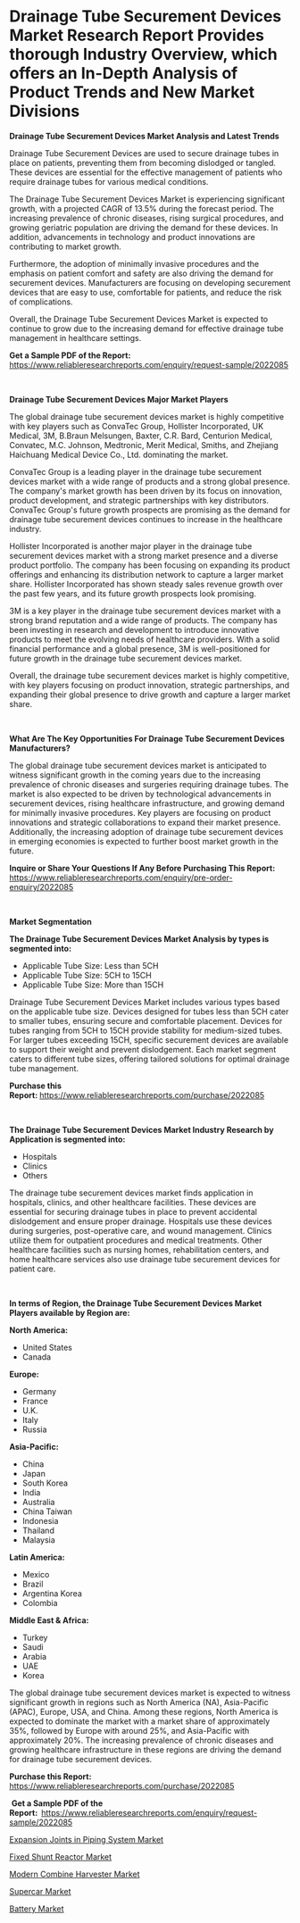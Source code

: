 <p><h1>Drainage Tube Securement Devices Market Research Report Provides thorough Industry Overview, which offers an In-Depth Analysis of Product Trends and New Market Divisions</h1></p><p><strong>Drainage Tube Securement Devices Market Analysis and Latest Trends</strong></p>
<p><p>Drainage Tube Securement Devices are used to secure drainage tubes in place on patients, preventing them from becoming dislodged or tangled. These devices are essential for the effective management of patients who require drainage tubes for various medical conditions.</p><p>The Drainage Tube Securement Devices Market is experiencing significant growth, with a projected CAGR of 13.5% during the forecast period. The increasing prevalence of chronic diseases, rising surgical procedures, and growing geriatric population are driving the demand for these devices. In addition, advancements in technology and product innovations are contributing to market growth.</p><p>Furthermore, the adoption of minimally invasive procedures and the emphasis on patient comfort and safety are also driving the demand for securement devices. Manufacturers are focusing on developing securement devices that are easy to use, comfortable for patients, and reduce the risk of complications.</p><p>Overall, the Drainage Tube Securement Devices Market is expected to continue to grow due to the increasing demand for effective drainage tube management in healthcare settings.</p></p>
<p><strong>Get a Sample PDF of the Report:&nbsp;</strong> <a href="https://www.reliableresearchreports.com/enquiry/request-sample/2022085">https://www.reliableresearchreports.com/enquiry/request-sample/2022085</a></p>
<p>&nbsp;</p>
<p><strong>Drainage Tube Securement Devices Major Market Players</strong></p>
<p><p>The global drainage tube securement devices market is highly competitive with key players such as ConvaTec Group, Hollister Incorporated, UK Medical, 3M, B.Braun Melsungen, Baxter, C.R. Bard, Centurion Medical, Convatec, M.C. Johnson, Medtronic, Merit Medical, Smiths, and Zhejiang Haichuang Medical Device Co., Ltd. dominating the market.</p><p>ConvaTec Group is a leading player in the drainage tube securement devices market with a wide range of products and a strong global presence. The company's market growth has been driven by its focus on innovation, product development, and strategic partnerships with key distributors. ConvaTec Group's future growth prospects are promising as the demand for drainage tube securement devices continues to increase in the healthcare industry.</p><p>Hollister Incorporated is another major player in the drainage tube securement devices market with a strong market presence and a diverse product portfolio. The company has been focusing on expanding its product offerings and enhancing its distribution network to capture a larger market share. Hollister Incorporated has shown steady sales revenue growth over the past few years, and its future growth prospects look promising.</p><p>3M is a key player in the drainage tube securement devices market with a strong brand reputation and a wide range of products. The company has been investing in research and development to introduce innovative products to meet the evolving needs of healthcare providers. With a solid financial performance and a global presence, 3M is well-positioned for future growth in the drainage tube securement devices market.</p><p>Overall, the drainage tube securement devices market is highly competitive, with key players focusing on product innovation, strategic partnerships, and expanding their global presence to drive growth and capture a larger market share.</p></p>
<p>&nbsp;</p>
<p><strong>What Are The Key Opportunities For Drainage Tube Securement Devices Manufacturers?</strong></p>
<p><p>The global drainage tube securement devices market is anticipated to witness significant growth in the coming years due to the increasing prevalence of chronic diseases and surgeries requiring drainage tubes. The market is also expected to be driven by technological advancements in securement devices, rising healthcare infrastructure, and growing demand for minimally invasive procedures. Key players are focusing on product innovations and strategic collaborations to expand their market presence. Additionally, the increasing adoption of drainage tube securement devices in emerging economies is expected to further boost market growth in the future.</p></p>
<p><strong>Inquire or Share Your Questions If Any Before Purchasing This Report:</strong> <a href="https://www.reliableresearchreports.com/enquiry/pre-order-enquiry/2022085">https://www.reliableresearchreports.com/enquiry/pre-order-enquiry/2022085</a></p>
<p>&nbsp;</p>
<p><strong>Market Segmentation</strong></p>
<p><strong>The Drainage Tube Securement Devices Market Analysis by types is segmented into:</strong></p>
<p><ul><li>Applicable Tube Size: Less than 5CH</li><li>Applicable Tube Size: 5CH to 15CH</li><li>Applicable Tube Size: More than 15CH</li></ul></p>
<p><p>Drainage Tube Securement Devices Market includes various types based on the applicable tube size. Devices designed for tubes less than 5CH cater to smaller tubes, ensuring secure and comfortable placement. Devices for tubes ranging from 5CH to 15CH provide stability for medium-sized tubes. For larger tubes exceeding 15CH, specific securement devices are available to support their weight and prevent dislodgement. Each market segment caters to different tube sizes, offering tailored solutions for optimal drainage tube management.</p></p>
<p><strong>Purchase this Report:&nbsp;</strong><a href="https://www.reliableresearchreports.com/purchase/2022085">https://www.reliableresearchreports.com/purchase/2022085</a></p>
<p>&nbsp;</p>
<p><strong>The Drainage Tube Securement Devices Market Industry Research by Application is segmented into:</strong></p>
<p><ul><li>Hospitals</li><li>Clinics</li><li>Others</li></ul></p>
<p><p>The drainage tube securement devices market finds application in hospitals, clinics, and other healthcare facilities. These devices are essential for securing drainage tubes in place to prevent accidental dislodgement and ensure proper drainage. Hospitals use these devices during surgeries, post-operative care, and wound management. Clinics utilize them for outpatient procedures and medical treatments. Other healthcare facilities such as nursing homes, rehabilitation centers, and home healthcare services also use drainage tube securement devices for patient care.</p></p>
<p>&nbsp;</p>
<p><strong>In terms of Region, the Drainage Tube Securement Devices Market Players available by Region are:</strong></p>
<p>
    <p> <strong> North America: </strong>
        <ul>
            <li>United States</li>
            <li>Canada</li>
        </ul>
        </p> 
    <p> <strong> Europe: </strong>
        <ul>
            <li>Germany</li>
            <li>France</li>
            <li>U.K.</li>
            <li>Italy</li>
            <li>Russia</li>
        </ul>
        </p> 
    <p> <strong> Asia-Pacific: </strong>
        <ul>
            <li>China</li>
            <li>Japan</li>
            <li>South Korea</li>
            <li>India</li>
            <li>Australia</li>
            <li>China Taiwan</li>
            <li>Indonesia</li>
            <li>Thailand</li>
            <li>Malaysia</li>
        </ul>
        </p> 
    <p> <strong> Latin America: </strong>
        <ul>
            <li>Mexico</li>
            <li>Brazil</li>
            <li>Argentina Korea</li>
            <li>Colombia</li>
        </ul>
        </p> 
    <p> <strong> Middle East & Africa: </strong>
        <ul>
            <li>Turkey</li>
            <li>Saudi</li>
            <li>Arabia</li>
            <li>UAE</li>
            <li>Korea</li>
        </ul>
    </p>
    </p>
<p><p>The global drainage tube securement devices market is expected to witness significant growth in regions such as North America (NA), Asia-Pacific (APAC), Europe, USA, and China. Among these regions, North America is expected to dominate the market with a market share of approximately 35%, followed by Europe with around 25%, and Asia-Pacific with approximately 20%. The increasing prevalence of chronic diseases and growing healthcare infrastructure in these regions are driving the demand for drainage tube securement devices.</p></p>
<p><strong>Purchase this Report: </strong><a href="https://www.reliableresearchreports.com/purchase/2022085">https://www.reliableresearchreports.com/purchase/2022085</a></p>
<p>&nbsp;<strong>Get a Sample PDF of the Report:&nbsp;&nbsp;</strong><a href="https://www.reliableresearchreports.com/enquiry/request-sample/2022085">https://www.reliableresearchreports.com/enquiry/request-sample/2022085</a></p>
<p><strong></strong></p>
<p><p><a href="https://boundless-drawbridge-702.notion.site/Expansion-Joints-in-Piping-System-Market-Challenges-Opportunities-and-Growth-Drivers-and-Major-Ma-49eb491b5767429fb5a8e48233c2e6d5">Expansion Joints in Piping System Market</a></p><p><a href="https://natural-crush-b99.notion.site/Global-Fixed-Shunt-Reactor-Market-Size-and-Market-Trends-Insights-and-Projections-from-2024-to-2031-9f5e8916fee94c96a4dda51c2a4979ab">Fixed Shunt Reactor Market</a></p><p><a href="https://gamy-alyssum-396.notion.site/Modern-Combine-Harvester-Market-Size-Furnishes-Valuable-Information-Encompassing-Market-Share-Marke-750962670de1448db5a689e510f60a94">Modern Combine Harvester Market</a></p><p><a href="https://view.publitas.com/reportprime-1/supercar-market-research-report-reveals-the-latest-trends-and-opportunities-of-this-market-for-period-from-2024-2031/">Supercar Market</a></p><p><a href="https://view.publitas.com/reportprime-1/battery-market-size-growing-and-forecasted-for-period-from-2024-2031-and-provides-complete-market-analysis-of-this-market/">Battery Market</a></p></p>